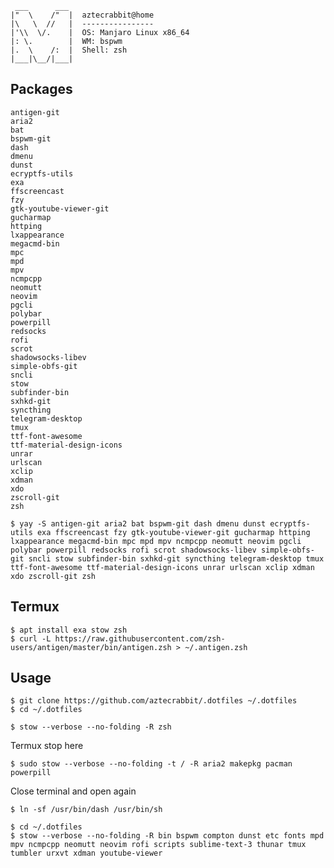      ___      ___
    |"  \    /"  |  aztecrabbit@home
    |\   \  //   |  ----------------
    |'\\  \/.    |  OS: Manjaro Linux x86_64
    |: \.        |  WM: bspwm
    |.  \    /:  |  Shell: zsh
    |___|\__/|___|


Packages
--------

    antigen-git
    aria2
    bat
    bspwm-git
    dash
    dmenu
    dunst
    ecryptfs-utils
    exa
    ffscreencast
    fzy
    gtk-youtube-viewer-git
    gucharmap
    httping
    lxappearance
    megacmd-bin
    mpc
    mpd
    mpv
    ncmpcpp
    neomutt
    neovim
    pgcli
    polybar
    powerpill
    redsocks
    rofi
    scrot
    shadowsocks-libev
    simple-obfs-git
    sncli
    stow
    subfinder-bin
    sxhkd-git
    syncthing
    telegram-desktop
    tmux
    ttf-font-awesome
    ttf-material-design-icons
    unrar
    urlscan
    xclip
    xdman
    xdo
    zscroll-git
    zsh

<!-- -->

    $ yay -S antigen-git aria2 bat bspwm-git dash dmenu dunst ecryptfs-utils exa ffscreencast fzy gtk-youtube-viewer-git gucharmap httping lxappearance megacmd-bin mpc mpd mpv ncmpcpp neomutt neovim pgcli polybar powerpill redsocks rofi scrot shadowsocks-libev simple-obfs-git sncli stow subfinder-bin sxhkd-git syncthing telegram-desktop tmux ttf-font-awesome ttf-material-design-icons unrar urlscan xclip xdman xdo zscroll-git zsh


Termux
------

    $ apt install exa stow zsh
    $ curl -L https://raw.githubusercontent.com/zsh-users/antigen/master/bin/antigen.zsh > ~/.antigen.zsh


Usage
-----

    $ git clone https://github.com/aztecrabbit/.dotfiles ~/.dotfiles
    $ cd ~/.dotfiles

    $ stow --verbose --no-folding -R zsh

Termux stop here

    $ sudo stow --verbose --no-folding -t / -R aria2 makepkg pacman powerpill

Close terminal and open again

    $ ln -sf /usr/bin/dash /usr/bin/sh

    $ cd ~/.dotfiles
    $ stow --verbose --no-folding -R bin bspwm compton dunst etc fonts mpd mpv ncmpcpp neomutt neovim rofi scripts sublime-text-3 thunar tmux tumbler urxvt xdman youtube-viewer
